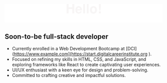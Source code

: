 
![header](./header2.svg)

## Soon-to-be full-stack developer

- Currently enrolled in a Web Development Bootcamp at [DCI](https://www.example.com](https://start.digitalcareerinstitute.org ).
- Focused on refining my skills in HTML, CSS, and JavaScript, and exploring frameworks like React to create captivating user experiences.
- UI/UX enthusiast with a keen eye for design and problem-solving.
- Committed to crafting creative and impactful solutions.
  
[def]: ./header.gif
[def2]: ./LinkedIn_icon.svg
